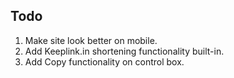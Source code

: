 ## Todo

1. Make site look better on mobile.
2. Add Keeplink.in shortening functionality built-in.
3. Add Copy functionality on control box.